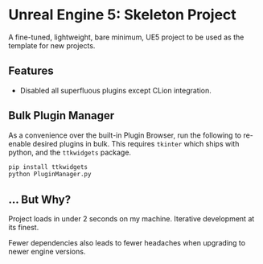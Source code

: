 # Unreal Engine 5: Skeleton Project

A fine-tuned, lightweight, bare minimum, UE5 project to be used as the template for new projects.

## Features

* Disabled all superfluous plugins except CLion integration.

## Bulk Plugin Manager

As a convenience over the built-in Plugin Browser, run the following to re-enable desired plugins in bulk. This requires `tkinter` which ships with python, and the `ttkwidgets` package.

```sh
pip install ttkwidgets
python PluginManager.py
```

## ... But Why?

Project loads in under 2 seconds on my machine. Iterative development at its finest.

Fewer dependencies also leads to fewer headaches when upgrading to newer engine versions.
